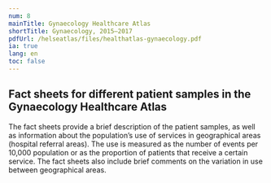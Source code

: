 ```yaml
---
num: 8
mainTitle: Gynaecology Healthcare Atlas
shortTitle: Gynaecology, 2015–2017
pdfUrl: /helseatlas/files/healthatlas-gynaecology.pdf
ia: true
lang: en
toc: false
---
```


## Fact sheets for different patient samples in the Gynaecology Healthcare Atlas

The fact sheets provide a brief description of the patient samples, as well as information about the population’s use of services in geographical areas (hospital referral areas). The use is measured as the number of events per 10,000 population or as the proportion of patients that receive a certain service. The fact sheets also include brief comments on the variation in use between geographical areas.
